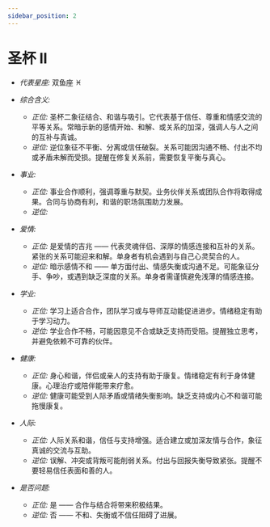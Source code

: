 ```yaml
---
sidebar_position: 2
---
```


# 圣杯 II

- *代表星座:* 双鱼座 ♓️
- *综合含义:* 
  - *正位:* 圣杯二象征结合、和谐与吸引。它代表基于信任、尊重和情感交流的平等关系。常暗示新的感情开始、和解、或关系的加深，强调人与人之间的互补与真诚。
  - *逆位:* 逆位象征不平衡、分离或信任破裂。关系可能因沟通不畅、付出不均或矛盾未解而受损。提醒在修复关系前，需要恢复平衡与真心。
    
- *事业:* 
  - *正位:* 事业合作顺利，强调尊重与默契。业务伙伴关系或团队合作将取得成果。合同与协商有利，和谐的职场氛围助力发展。
  - *逆位:*
    
- *爱情:* 
  - *正位:* 是爱情的吉兆 —— 代表灵魂伴侣、深厚的情感连接和互补的关系。紧张的关系可能迎来和解。单身者有机会遇到与自己心灵契合的人。
  - *逆位:* 暗示感情不和 —— 单方面付出、情感失衡或沟通不足。可能象征分手、争吵，或遇到缺乏深度的关系。单身者需谨慎避免浅薄的情感连接。
    
- *学业:* 
  - *正位:* 学习上适合合作，团队学习或与导师互动能促进进步。情绪稳定有助于学习动力。
  - *逆位:* 学业合作不畅，可能因意见不合或缺乏支持而受阻。提醒独立思考，并避免依赖不可靠的伙伴。
    
- *健康:* 
  - *正位:* 身心和谐，伴侣或亲人的支持有助于康复。情绪稳定有利于身体健康。心理治疗或陪伴能带来疗愈。
  - *逆位:* 健康可能受到人际矛盾或情绪失衡影响。缺乏支持或内心不和谐可能拖慢康复。
    
- *人际:* 
  - *正位:* 人际关系和谐，信任与支持增强。适合建立或加深友情与合作，象征真诚的交流与互助。
  - *逆位:* 误解、冲突或背叛可能削弱关系。付出与回报失衡导致紧张。提醒不要轻易信任表面和善的人。

    
- *是否问题:* 
  - *正位:* 是 —— 合作与结合将带来积极结果。
  - *逆位:* 否 —— 不和、失衡或不信任阻碍了进展。
